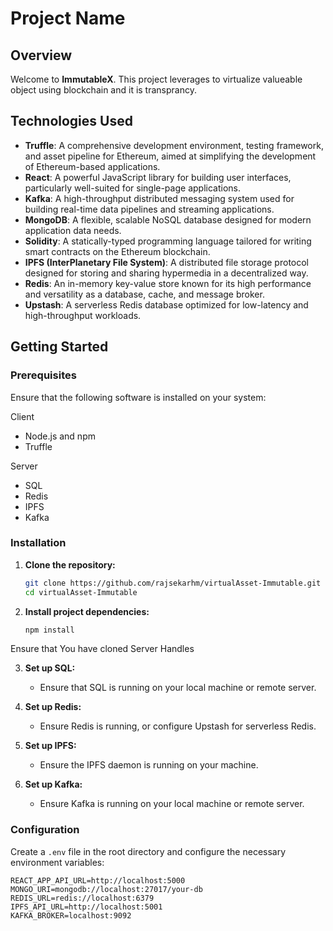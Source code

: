# Project Name

## Overview
Welcome to **ImmutableX**. This project leverages to virtualize valueable object using blockchain and it is transprancy.

## Technologies Used

- **Truffle**: A comprehensive development environment, testing framework, and asset pipeline for Ethereum, aimed at simplifying the development of Ethereum-based applications.
- **React**: A powerful JavaScript library for building user interfaces, particularly well-suited for single-page applications.
- **Kafka**: A high-throughput distributed messaging system used for building real-time data pipelines and streaming applications.
- **MongoDB**: A flexible, scalable NoSQL database designed for modern application data needs.
- **Solidity**: A statically-typed programming language tailored for writing smart contracts on the Ethereum blockchain.
- **IPFS (InterPlanetary File System)**: A distributed file storage protocol designed for storing and sharing hypermedia in a decentralized way.
- **Redis**: An in-memory key-value store known for its high performance and versatility as a database, cache, and message broker.
- **Upstash**: A serverless Redis database optimized for low-latency and high-throughput workloads.

## Getting Started

### Prerequisites

Ensure that the following software is installed on your system:

Client 

- Node.js and npm
- Truffle

Server

- SQL
- Redis
- IPFS
- Kafka

### Installation

1. **Clone the repository:**
    ```bash
    git clone https://github.com/rajsekarhm/virtualAsset-Immutable.git
    cd virtualAsset-Immutable
    ```

2. **Install project dependencies:**
    ```bash
    npm install
    ```

Ensure that You have cloned Server Handles

3. **Set up SQL:**
    - Ensure that SQL is running on your local machine or remote server.

4. **Set up Redis:**
    - Ensure Redis is running, or configure Upstash for serverless Redis.

5. **Set up IPFS:**
    - Ensure the IPFS daemon is running on your machine.

6. **Set up Kafka:**
    - Ensure Kafka is running on your local machine or remote server.

### Configuration

Create a `.env` file in the root directory and configure the necessary environment variables:
```plaintext
REACT_APP_API_URL=http://localhost:5000
MONGO_URI=mongodb://localhost:27017/your-db
REDIS_URL=redis://localhost:6379
IPFS_API_URL=http://localhost:5001
KAFKA_BROKER=localhost:9092
